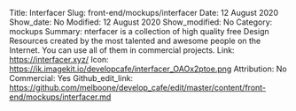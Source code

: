 Title: Interfacer
Slug: front-end/mockups/interfacer
Date: 12 August 2020
Show_date: No
Modified: 12 August 2020
Show_modified: No
Category: mockups
Summary: nterfacer is a collection of high quality free Design Resources created by the most talented and awesome people on the Internet. You can use all of them in commercial projects. 
Link: https://interfacer.xyz/
Icon: https://ik.imagekit.io/developcafe/interfacer_OAOx2ptoe.png
Attribution: No
Commercial: Yes
Github_edit_link: https://github.com/melboone/develop_cafe/edit/master/content/front-end/mockups/interfacer.md